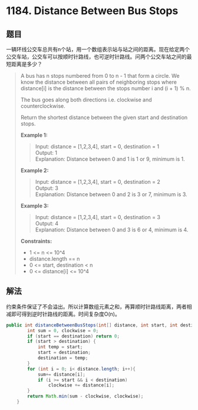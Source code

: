 # 1184. Distance Between Bus Stops

## 题目

一辆环线公交车总共有n个站，用一个数组表示站与站之间的距离。现在给定两个公交车站，公交车可以按顺时针路线，也可逆时针路线。问两个公交车站之间的最短距离是多少？

>A bus has n stops numbered from 0 to n - 1 that form a circle. We know the distance between all pairs of neighboring stops where distance[i] is the distance between the stops number i and (i + 1) % n.
>
>The bus goes along both directions i.e. clockwise and counterclockwise.
>
>Return the shortest distance between the given start and destination stops.
>
>**Example 1:**
>
>>Input: distance = [1,2,3,4], start = 0, destination = 1  
>>Output: 1  
>>Explanation: Distance between 0 and 1 is 1 or 9, minimum is 1.
>
>**Example 2:**
>
>>Input: distance = [1,2,3,4], start = 0, destination = 2  
>>Output: 3  
>>Explanation: Distance between 0 and 2 is 3 or 7, minimum is 3.
>
>**Example 3:**
>
>>Input: distance = [1,2,3,4], start = 0, destination = 3  
>>Output: 4  
>>Explanation: Distance between 0 and 3 is 6 or 4, minimum is 4.
>
>**Constraints:**
>
> - 1 <= n <= 10^4
> - distance.length == n
> - 0 <= start, destination < n
> - 0 <= distance[i] <= 10^4

## 解法

约束条件保证了不会溢出。所以计算数组元素之和，再算顺时针路线距离，两者相减即可得到逆时针路线的距离。时间复杂度O(n)。

```java
public int distanceBetweenBusStops(int[] distance, int start, int destination) {
        int sum = 0, clockwise = 0;
        if (start == destination) return 0;
        if (start > destination) {
            int temp = start;
            start = destination;
            destination = temp;
        }
        for (int i = 0; i< distance.length; i++){
            sum+= distance[i];
            if (i >= start && i < destination)
                clockwise += distance[i];
        }
        return Math.min(sum - clockwise, clockwise);
    }
```
